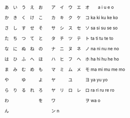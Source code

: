 





あ　い　う　え　お　　ア　イ　ウ　エ　オ　　a   i   u   e   o

か　き　く　け　こ　　カ　キ　ク　ケ　コ       ka ki ku ke ko

さ　し　す　せ　そ　　サ　シ　ス　セ　ソ       sa si su se so

た　ち　つ　て　と　　タ　チ　ツ　テ　ト        ta ti  tu te to

な　に　ぬ　ね　の　　ナ　ニ　ヌ　ネ　ノ        na ni nu ne no

は　ひ　ふ　へ　ほ　　ハ　ヒ　フ　ヘ　ホ        ha hi hu he ho

ま　み　む　め　も　　マ　ミ　ム　メ　モ        ma mi mu me mo 

や　　　ゆ　　　よ　　ヤ　　　ユ　　　ヨ        ya         yu         yo

ら　り　る　れ　ろ　　ヤ　リ　ロ　レ　ロ        ra   ri   ru   re   ro

わ　　　　　　　を　　ワ　　　　　　　ヲ         wa                   o


ん　　　　　　　　　　ン                                      n
